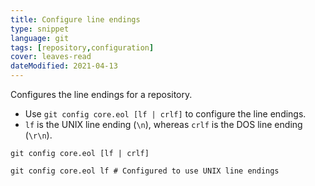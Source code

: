 ```yaml
---
title: Configure line endings
type: snippet
language: git
tags: [repository,configuration]
cover: leaves-read
dateModified: 2021-04-13
---
```


Configures the line endings for a repository.

- Use `git config core.eol [lf | crlf]` to configure the line endings.
- `lf` is the UNIX line ending (`\n`), whereas `crlf` is the DOS line ending (`\r\n`).

```shell
git config core.eol [lf | crlf]
```

```shell
git config core.eol lf # Configured to use UNIX line endings
```
